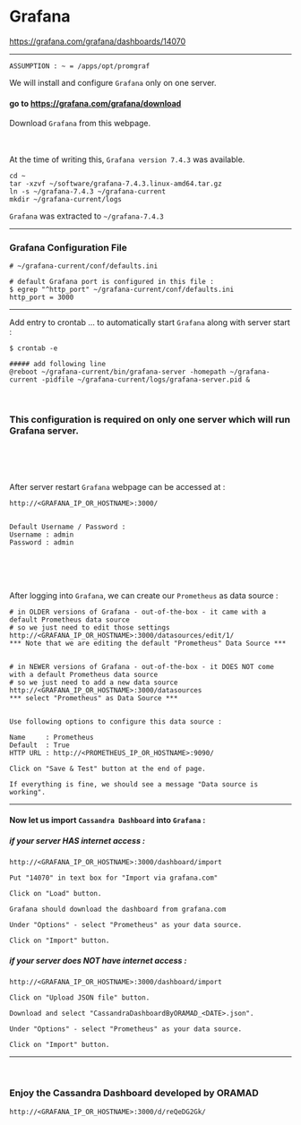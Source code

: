 # Grafana

https://grafana.com/grafana/dashboards/14070

---

` ASSUMPTION : ~ = /apps/opt/promgraf `

We will install and configure ` Grafana ` only on one server.

#### go to https://grafana.com/grafana/download

Download ` Grafana ` from this webpage. <br><br><br>

At the time of writing this, ` Grafana version 7.4.3 ` was available. <br>

```
cd ~
tar -xzvf ~/software/grafana-7.4.3.linux-amd64.tar.gz
ln -s ~/grafana-7.4.3 ~/grafana-current
mkdir ~/grafana-current/logs
```

` Grafana ` was extracted to ` ~/grafana-7.4.3 `

---

### Grafana Configuration File

```
# ~/grafana-current/conf/defaults.ini

# default Grafana port is configured in this file :
$ egrep "^http_port" ~/grafana-current/conf/defaults.ini
http_port = 3000
```

---

Add entry to crontab ... to automatically start ` Grafana ` along with server start :

```
$ crontab -e

##### add following line
@reboot	~/grafana-current/bin/grafana-server -homepath ~/grafana-current -pidfile ~/grafana-current/logs/grafana-server.pid &
```

<br>

### This configuration is required on only one server which will run Grafana server.

<br><br><br>

After server restart ` Grafana ` webpage can be accessed at :

```
http://<GRAFANA_IP_OR_HOSTNAME>:3000/


Default Username / Password :
Username : admin
Password : admin
```

<br><br><br>

After logging into ` Grafana `, we can create our ` Prometheus ` as data source :

```
# in OLDER versions of Grafana - out-of-the-box - it came with a default Prometheus data source
# so we just need to edit those settings
http://<GRAFANA_IP_OR_HOSTNAME>:3000/datasources/edit/1/
*** Note that we are editing the default "Prometheus" Data Source ***


# in NEWER versions of Grafana - out-of-the-box - it DOES NOT come with a default Prometheus data source
# so we just need to add a new data source
http://<GRAFANA_IP_OR_HOSTNAME>:3000/datasources
*** select "Prometheus" as Data Source ***


Use following options to configure this data source :

Name     : Prometheus
Default  : True
HTTP URL : http://<PROMETHEUS_IP_OR_HOSTNAME>:9090/

Click on "Save & Test" button at the end of page.

If everything is fine, we should see a message "Data source is working".
```

---

#### Now let us import ` Cassandra Dashboard ` into ` Grafana ` :

##### if your server HAS internet access :

```
http://<GRAFANA_IP_OR_HOSTNAME>:3000/dashboard/import

Put "14070" in text box for "Import via grafana.com"

Click on "Load" button.

Grafana should download the dashboard from grafana.com

Under "Options" - select "Prometheus" as your data source.

Click on "Import" button.
```

##### if your server does NOT have internet access :

```
http://<GRAFANA_IP_OR_HOSTNAME>:3000/dashboard/import

Click on "Upload JSON file" button.

Download and select "CassandraDashboardByORAMAD_<DATE>.json".

Under "Options" - select "Prometheus" as your data source.

Click on "Import" button.
```

---

<br>

### Enjoy the Cassandra Dashboard developed by ORAMAD

```
http://<GRAFANA_IP_OR_HOSTNAME>:3000/d/reQeDG2Gk/
```

<br><br><br>

